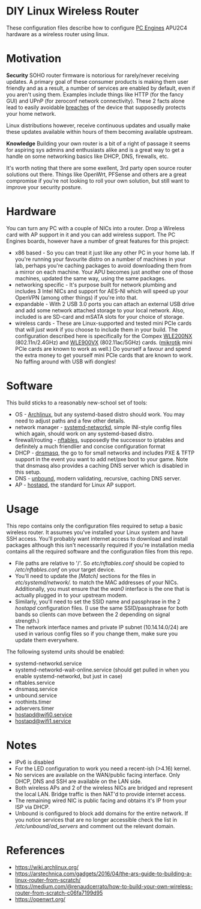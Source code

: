 # DIY Linux Wireless Router
These configuration files describe how to configure [PC Engines](https://pcengines.ch/) APU2C4 hardware as a wireless router using linux.

Motivation
===========
**Security**
SOHO router firmware is notorious for rarely/never receiving updates. A primary goal of these consumer products is making them user friendly and as a result, a number of services are enabled by default, even if you aren't using them. Examples include things like HTTP (for the fancy GUI) and UPnP (for zeroconf network connectivity). These 2 facts alone lead to easily avoidable [breaches](https://nakedsecurity.sophos.com/2018/11/12/botnet-pwns-100000-routers-using-ancient-security-flaw/) of the device that supposedly protects your home network.

Linux distributions however, receive continuous updates and usually make these updates available within hours of them becoming available upstream.

**Knowledge**
Building your own router is a bit of a right of passage it seems for aspiring sys admins and enthusiasts alike and is a great way to get a handle on some networking basics like DHCP, DNS, firewalls, etc.

It's worth noting that there are some exellent, 3rd party open source router solutions out there. Things like OpenWrt, PFSense and others are a great compromise if you're not looking to roll your own solution, but still want to improve your security posture.

Hardware
=========
You can turn any PC with a couple of NICs into a router. Drop a Wireless card with AP support in it and you can add wireless support. The PC Engines boards, however have a number of great features for this project:
* x86 based - So you can treat it just like any other PC in your home lab. If you're running your favourite distro on a number of machines in your lab, perhaps you're caching packages to avoid downloading them from a mirror on each machine. Your APU becomes just another one of those machines, updated the same way, using the same packages.
* networking specific - It's purpose built for network plumbing and includes 3 Intel NICs and support for AES-NI which will speed up your OpenVPN (among other things) if you're into that.
* expandable - With 2 USB 3.0 ports you can attach an external USB drive and add some network attached storage to your local network. Also, included is are SD-card and mSATA slots for your choice of storage.
* wireless cards - These are Linux-supported and tested mini PCIe cards that will *just work* if you choose to include them in your build. The configuration described here is specifically for the Compex [WLE200NX](https://pcengines.ch/wle200nx.htm) (802.11n/2.4GHz) and [WLE900VX](https://www.pcengines.ch/wle900vx.htm) (802.11ac/5GHz) cards. ([mikrotik](https://mikrotik.com) mini PCIe cards are known to work as well.) Do yourself a favour and spend the extra money to get yourself mini PCIe cards that are known to work. No faffing around with USB wifi dongles! 

Software
========
This build sticks to a reasonably new-school set of tools:
* OS - [Archlinux](https://www.archlinux.org/), but any systemd-based distro should work. You may need to adjust paths and a few other details.
* network manager - [systemd-networkd](https://wiki.archlinux.org/index.php/Systemd-networkd), simple INI-style config files which again, should work on any systemd-based distro.
* firewall/routing - [nftables](https://wiki.nftables.org/wiki-nftables/index.php/Main_Page), supposedly the successor to iptables and definitely a much friendlier and concise configuration format
* DHCP - [dnsmasq](http://www.thekelleys.org.uk/dnsmasq/doc.html), the go to for small networks and includes PXE & TFTP support in the event you want to add net/pxe boot to your game. Note that dnsmasq also provides a caching DNS server which is disabled in this setup.
* DNS - [unbound](https://nlnetlabs.nl/projects/unbound/about/), modern validating, recursive, caching DNS server.
* AP - [hostapd](https://w1.fi/hostapd/), the standard for Linux AP support.

Usage
=====
This repo contains only the configuration files required to setup a basic wireless router. It assumes you've installed your Linux system and have SSH access. You'll probably want internet access to download and install packages although this isn't necessarily required if you're installation media contains all the required software and the configuration files from this repo.

* File paths are relative to '/'. So *etc/nftables.conf* should be copied to */etc/nftables.conf* on your target device.
* You'll need to update the *[Match]* sections for the files in *etc/systemd/network/.* to match the MAC addresses of your NICs. Additionally, you must ensure that the *wan0* interface is the one that is actually plugged in to your upstream modem.
* Similarly, you'll need to set the SSID name and passphrase in the 2 *hostapd* configuration files. (I use the same SSID/passphrase for both bands so clients can move between the 2 depending on signal strength.)
* The network interface names and private IP subnet (10.14.14.0/24) are used in various config files so if you change them, make sure you update them everywhere.

The following systemd units should be enabled:
* systemd-networkd.service
* systemd-networkd-wait-online.service (should get pulled in when you enable systemd-networkd, but just in case)
* nftables.service
* dnsmasq.service
* unbound.service
* roothints.timer
* adservers.timer
* hostapd@wifi0.service
* hostapd@wifi1.service


Notes
=====
* IPv6 is disabled
* For the LED configuration to work you need a recent-ish (>4.16) kernel.
* No services are available on the WAN/public facing interface. Only DHCP, DNS and SSH are available on the LAN side.
* Both wireless APs and 2 of the wireless NICs are bridged and represent the local LAN. Bridge traffic is then NAT'd to provide internet access.
* The remaining wired NIC is public facing and obtains it's IP from your ISP via DHCP.
* Unbound is configured to block add domains for the entire network. If you notice services that are no longer accessible check the list in */etc/unbound/ad_servers* and comment out the relevant domain.

References
==========
* https://wiki.archlinux.org/
* https://arstechnica.com/gadgets/2016/04/the-ars-guide-to-building-a-linux-router-from-scratch/
* https://medium.com/@renaudcerrato/how-to-build-your-own-wireless-router-from-scratch-c06fa7199d95
* https://openwrt.org/
